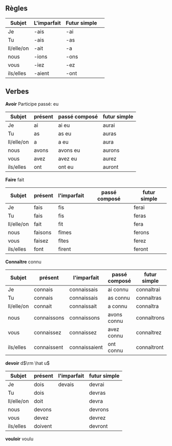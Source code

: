 ## Règles

| Subjet     | L'imparfait | Futur simple |     |
| ---------- | ----------- | ------------ | --- |
| Je         | -ais        | -ai          |     |
| Tu         | -ais        | -as          |     |
| Il/elle/on | -ait        | -a           |     |
| nous       | -ions       | -ons         |     |
| vous       | -iez        | -ez          |     |
| ils/elles  | -aient      | -ont         |     |
## Verbes
**Avoir**
Participe passé: eu

| Subjet     | présent | passé composé | futur simple |
| ---------- | ------- | ------------- | ------------ |
| Je         | ai      | ai eu         | aurai        |
| Tu         | as      | as eu         | auras        |
| Il/elle/on | a       | a eu          | aura         |
| nous       | avons   | avons eu      | aurons       |
| vous       | avez    | avez eu       | aurez        |
| ils/elles  | ont     | ont eu        | auront       |
**Faire**
fait

| Subjet     | présent | l'imparfait | passé composé | futur simple |
| ---------- | ------- | ----------- | ------------- | ------------ |
| Je         | fais    | fis         |               | ferai        |
| Tu         | fais    | fis         |               | feras        |
| Il/elle/on | fait    | fit         |               | fera         |
| nous       | faisons | fîmes       |               | ferons       |
| vous       | faisez  | fîtes       |               | ferez        |
| ils/elles  | font    | firent      |               | feront       |

**Connaître**
connu

| Subjet     | présent     | l'imparfait   | passé composé | futur simple |
| ---------- | ----------- | ------------- | ------------- | ------------ |
| Je         | connais     | connaissais   | ai connu      | connaîtrai   |
| Tu         | connais     | connaissais   | as connu      | connaîtras   |
| Il/elle/on | connait     | connaissait   | a connu       | connaîtra    |
| nous       | connaissons | connaissons   | avons connu   | connaîtrons  |
| vous       | connaissez  | connaissez    | avez connu    | connaîtrez   |
| ils/elles  | connaissent | connaissaient | ont connu     | connaîtront  |

**devoir**
d$\rm \hat u$

| Subjet     | présent | l'imparfait | futur simple |
| ---------- | ------- | ----------- | ------------ |
| Je         | dois    | devais      | devrai       |
| Tu         | dois    |             | devras       |
| Il/elle/on | doit    |             | devra        |
| nous       | devons  |             | devrons      |
| vous       | devez   |             | devrez       |
| ils/elles  | doivent |             | devront      |

**vouloir**
voulu

